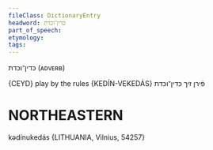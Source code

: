 ```yaml
---
fileClass: DictionaryEntry
headword: כּדין־וכּדת
part_of_speech: 
etymology: 
tags: 
---
```

כּדין־וכּדת
(ᴀᴅᴠᴇʀʙ)

{CEYD}
play by the rules {KEDÍN-VEKEDÁS} פֿירן זיך כּדין־וכּדת

NORTHEASTERN
==============

kədínukedás {LITHUANIA, Vilnius, 54257}